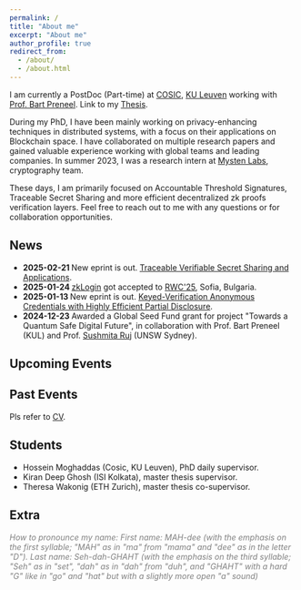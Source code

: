 ```yaml
---
permalink: /
title: "About me"
excerpt: "About me"
author_profile: true
redirect_from: 
  - /about/
  - /about.html
---
```


I am currently a PostDoc (Part-time) at [COSIC](https://www.esat.kuleuven.be/cosic/), [KU Leuven](https://www.kuleuven.be/kuleuven) working with [Prof. Bart Preneel](https://www.esat.kuleuven.be/cosic/people/bart-preneel/). Link to my [Thesis](https://cosicdatabase.esat.kuleuven.be/backend/publications/files/these/514).

During my PhD, I have been mainly working on privacy-enhancing techniques in distributed systems, with a focus on their applications on Blockchain space. I have collaborated on multiple research papers and gained valuable experience working with global teams and leading companies. In summer 2023, I was a research intern at [Mysten Labs](https://mystenlabs.com/), cryptography team.

These days, I am primarily focused on Accountable Threshold Signatures, Traceable Secret Sharing and more efficient decentralized zk proofs verification layers.
Feel free to reach out to me with any questions or for collaboration opportunities.

News
------
- <b> 2025-02-21 </b> New eprint is out. [Traceable Verifiable Secret Sharing and Applications](publication/2025-02-21).
- <b> 2025-01-24 </b> [zkLogin](https://arxiv.org/pdf/2401.11735) got accepted to [RWC'25](https://rwc.iacr.org/2025/), Sofia, Bulgaria.
- <b> 2025-01-13 </b> New eprint is out. [Keyed-Verification Anonymous Credentials with Highly Efficient Partial Disclosure](publication/2025-01-13).
- <b> 2024-12-23 </b> Awarded a Global Seed Fund grant for project "Towards a Quantum Safe Digital Future", in collaboration with Prof. Bart Preneel (KUL) and Prof. [Sushmita Ruj](https://research.unsw.edu.au/people/dr-sushmita-ruj-0) (UNSW Sydney).

Upcoming Events
------


Past Events
------
Pls refer to [CV](cv/).


Students
------
- Hossein Moghaddas (Cosic, KU Leuven), PhD daily supervisor.
- Kiran Deep Ghosh (ISI Kolkata), master thesis supervisor.
- Theresa Wakonig (ETH Zurich), master thesis co-supervisor.

Extra
------
<span style="color: gray;">*How to pronounce my name: First name: MAH-dee (with the emphasis on the first syllable; "MAH" as in "ma" from "mama" and "dee" as in the letter "D"). Last name: Seh-dah-GHAHT (with the emphasis on the third syllable; "Seh" as in "set", "dah" as in "dah" from "duh", and "GHAHT" with a hard "G" like in "go" and "hat" but with a slightly more open "a" sound)*</span>